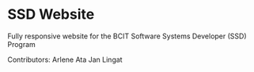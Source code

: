 # SSD Website
Fully responsive website for the BCIT Software Systems Developer (SSD) Program

Contributors: 
Arlene Ata
Jan Lingat

